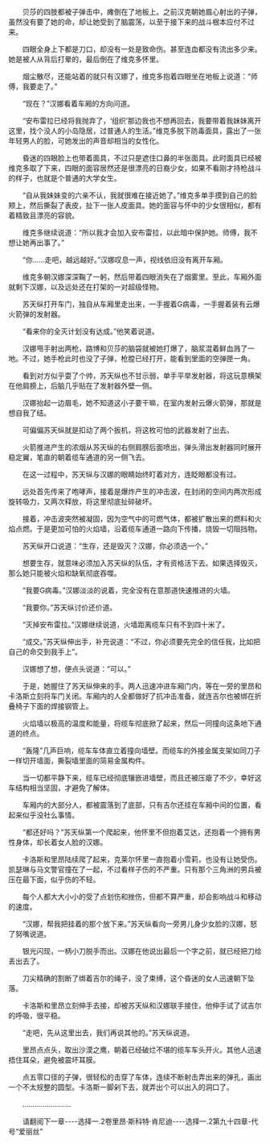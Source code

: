 <div class="read-content j_readContent" id="">
                <p>　　贝莎的四肢都被子弹击中，瘫倒在了地板上。之前汉克朝她眉心射出的子弹，虽然没有要了她的命，却让她受到了脑震荡，以至于接下来的战斗根本应付不过来。<p>　　四眼全身上下都是刀口，却没有一处是致命伤。甚至连血都没有流出多少来。她是被人从背后打晕的，最后倒在了维克多怀里。<p>　　烟尘散尽，还能站着的就只有汉娜了，维克多抱着四眼坐在地板上说道：“师傅，我要走了。”<p>　　“现在？”汉娜看着车厢的方向问道。<p>　　“安布雷拉已经将我抛弃了，‘组织’那边我也不想再回去，我要带着我妹妹离开这里，找个没人的小岛隐居，过普通人的生活。”维克多脱下防毒面具，露出了一张年轻男人的脸，可她发出的声音却相当的女性化。<p>　　昏迷的四眼脸上也带着面具，不过只是遮住口鼻的半张面具。此时面具已经被维克多取了下来，四眼的面容居然还是很漂亮的日裔少女，如果不看刚才持枪战斗的样子，也就是个普通的大学女生。<p>　　“自从我妹妹变的六亲不认，我就很难在接近她了。”维克多单手摸到自己的脸颊上，然后撕裂了表皮，扯下一张人皮面具。她的面容与怀中的少女很相似，都有着精致且漂亮的容貌。<p>　　维克多继续说道：“所以我才会加入安布雷拉，以此暗中保护她。师傅，我不想让她再出事了。”<p>　　“你……走吧，越远越好。”汉娜叹息一声，视线依旧没有离开车厢。<p>　　维克多朝汉娜深深鞠了一躬，然后带着四眼消失在了烟雾里。至此，车厢外面就剩下汉娜，以及远处还在打架的一对超级怪物。<p>　　苏天纵打开车门，独自从车厢里走出来，一手握着G病毒，一手握着装有云爆火箭弹的发射器。<p>　　“看来你的全灭计划没有达成。”他笑着说道。<p>　　汉娜甩手射出两枪，路博和贝莎的脑袋就被她打爆了，脑浆混着鲜血溅了一地。不过，她手枪此时也没了子弹，枪膛已经打开，能看到里面的空弹匣一角。<p>　　看到对方似乎耍了个帅，苏天纵也不甘示弱，单手平举发射器，将这玩意横架在他肩膀上，后脑几乎贴在了发射器外壁一侧。<p>　　汉娜抬起一边眉毛，她不知道这小子要干嘛，在室内发射云爆火箭弹，那就是想自我了结。<p>　　可偏偏苏天纵就是扣动了两个扳机，将这枚可怕的武器发射了出去。<p>　　火箭推进产生的浓烟从苏天纵的右侧肩膀后面喷出，弹头滑出发射器同时展开稳定翼，笔直的朝着缆车通道的另一侧飞去。<p>　　在这一过程中，苏天纵与汉娜的眼睛始终盯着对方，连眨眼都没有过。<p>　　远处首先传来了咆哮声，接着是爆炸产生的冲击波，在封闭的空间内两次形成旋转吸力，又两次释放，将这里彻底扯碎破坏。<p>　　接着，冲击波突然被凝固，因为空气中的可燃气体，都被扩散出来的燃料和火焰点燃。于是更加可怕的火焰墙，沿着缆车通道一路向下传播，烧毁一切阻挡物。<p>　　苏天纵开口说道：“生存，还是毁灭？汉娜，你必须选一个。”<p>　　想要生存，就意味必须加入苏天纵的队伍，才有资格活下去。如果选择毁灭，那么她只能被火焰和缺氧彻底吞噬。<p>　　“我要G病毒。”汉娜淡淡的说着，完全没有在意那道快速推进的火墙。<p>　　“我要你。”苏天纵讨价还价道。<p>　　“灭掉安布雷拉。”汉娜继续说道，火墙距离缆车只有不到四十米了。<p>　　“成交。”苏天纵伸出手，补充说道：“不过，你必须要先完全的信任我，比如把自己的命交到我手上”。<p>　　汉娜想了想，便点头说道：“可以。”<p>　　于是，她握住了苏天纵伸来的手。两人迅速冲进车厢门内，等在一旁的里昂和卡洛斯立刻将车门关闭。车厢内的人全都做好了抗冲击准备，就连吉尔也被绑在折叠椅子下面的焊接钢管上。<p>　　火焰墙以极高的温度和能量，将缆车彻底掀了起来，然后一同撞向这条地下通道的终点。<p>　　“轰隆”几声巨响，缆车车体直立着撞向墙壁。而缆车的外接金属支架如同刀子一样切开墙面，撕裂墙里面的简易金属构件。<p>　　当一切都平静下来，缆车已经彻底镶嵌进墙壁，而且还被压瘪了不少，幸好这车结构相当坚固，才避免了解体。<p>　　车厢内的大部分人，都被震落到了底部，只有吉尔还挂在车厢中间的位置，看起来似乎没社么事情。<p>　　“都还好吗？”苏天纵第一个爬起来，他怀里不但抱着艾达，还抱着一个拥有男性身体，却长着女人脸的汉娜。<p>　　卡洛斯和里昂陆续爬了起来，克莱尔怀里一直抱着小雪莉，也没有让她受伤。凯瑟琳与马文警官撞在了一起，不过看样子伤的不严重。只有那个三角洲的男兵被压在最下面，似乎伤的不轻。<p>　　每个人都大大小小的受了点划伤和挫伤，但都不算严重，却会影响战斗和移动的速度。<p>　　“汉娜，帮我把挂着的那个放下来。”苏天纵看向一旁男儿身少女脸的汉娜，怒了努嘴说道。<p>　　银光闪现，一柄小刀脱手而出。汉娜在他说出最后一个字之前，就已经把刀给丢出去了。<p>　　刀尖精确的割断了绑着吉尔的绳子，没了束缚，这个昏迷的女人迅速朝下坠落。<p>　　卡洛斯和里昂立刻伸手去接，却被苏天纵和汉娜联手接住，他伸手试了试吉尔的呼吸，很平稳。<p>　　“走吧，先从这里出去，我们再说其他的。”苏天纵说道。<p>　　里昂点点头，取出沙漠之鹰，朝着已经破烂不堪的缆车车头开火。其他人迅速捂住耳朵，避免被震坏耳膜。<p>　　点五零口径的子弹，很轻松的击穿了车体，连续不断射击弄出来的弹孔，画出一个不太规整的圆型。卡洛斯一脚剁下去，就弄出个可以出入的洞口了。<p>　　……………………<p>　　请翻阅下一章----选择一.2卷里昂·斯科特·肯尼迪----选择一.2第九十四章-代号“爱丽丝”<p>　　<p> 
            </div>